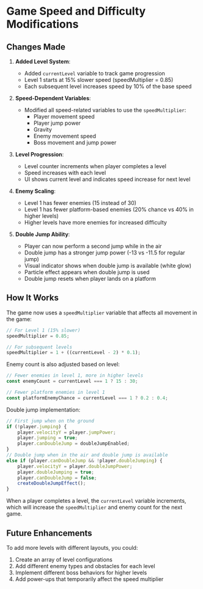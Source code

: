 # Game Speed and Difficulty Modifications

## Changes Made

1. **Added Level System**:
   - Added `currentLevel` variable to track game progression
   - Level 1 starts at 15% slower speed (speedMultiplier = 0.85)
   - Each subsequent level increases speed by 10% of the base speed

2. **Speed-Dependent Variables**:
   - Modified all speed-related variables to use the `speedMultiplier`:
     - Player movement speed
     - Player jump power
     - Gravity
     - Enemy movement speed
     - Boss movement and jump power

3. **Level Progression**:
   - Level counter increments when player completes a level
   - Speed increases with each level
   - UI shows current level and indicates speed increase for next level

4. **Enemy Scaling**:
   - Level 1 has fewer enemies (15 instead of 30)
   - Level 1 has fewer platform-based enemies (20% chance vs 40% in higher levels)
   - Higher levels have more enemies for increased difficulty

5. **Double Jump Ability**:
   - Player can now perform a second jump while in the air
   - Double jump has a stronger jump power (-13 vs -11.5 for regular jump)
   - Visual indicator shows when double jump is available (white glow)
   - Particle effect appears when double jump is used
   - Double jump resets when player lands on a platform

## How It Works

The game now uses a `speedMultiplier` variable that affects all movement in the game:

```javascript
// For Level 1 (15% slower)
speedMultiplier = 0.85;

// For subsequent levels
speedMultiplier = 1 + ((currentLevel - 2) * 0.1);
```

Enemy count is also adjusted based on level:

```javascript
// Fewer enemies in level 1, more in higher levels
const enemyCount = currentLevel === 1 ? 15 : 30;

// Fewer platform enemies in level 1
const platformEnemyChance = currentLevel === 1 ? 0.2 : 0.4;
```

Double jump implementation:

```javascript
// First jump when on the ground
if (!player.jumping) {
    player.velocityY = player.jumpPower;
    player.jumping = true;
    player.canDoubleJump = doubleJumpEnabled;
}
// Double jump when in the air and double jump is available
else if (player.canDoubleJump && !player.doubleJumping) {
    player.velocityY = player.doubleJumpPower;
    player.doubleJumping = true;
    player.canDoubleJump = false;
    createDoubleJumpEffect();
}
```

When a player completes a level, the `currentLevel` variable increments, which will increase the `speedMultiplier` and enemy count for the next game.

## Future Enhancements

To add more levels with different layouts, you could:

1. Create an array of level configurations
2. Add different enemy types and obstacles for each level
3. Implement different boss behaviors for higher levels
4. Add power-ups that temporarily affect the speed multiplier

